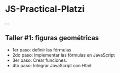 # JS-Practical-Platzi

...

## Taller #1: figuras geométricas

- 1er paso: definir las fórmulas
- 2do paso: Implementar las fórmulas en JavaScript
- 3er paso: Crear funciones.
- 4to paso: Integrar JavaScript con Html